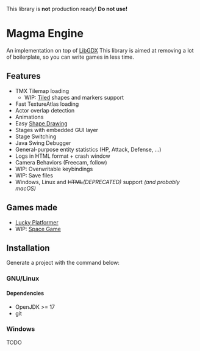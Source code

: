 This library is **not** production ready! **Do not use!**

# Magma Engine
An implementation on top of [LibGDX](https://github.com/libgdx/libgdx)
This library is aimed at removing a lot of boilerplate, so you can write games in less time. 

## Features
- TMX Tilemap loading
    - WIP: [Tiled](https://www.mapeditor.org/) shapes and markers support
- Fast TextureAtlas loading
- Actor overlap detection
- Animations
- Easy [Shape Drawing](https://github.com/earlygrey/shapedrawer)
- Stages with embedded GUI layer
- Stage Switching 
- Java Swing Debugger
- General-purpose entity statistics (HP, Attack, Defense, ...)
- Logs in HTML format + crash window
- Camera Behaviors (Freecam, follow)
- WIP: Overwritable keybindings 
- WIP: Save files
- Windows, Linux and ~~HTML~~*(DEPRECATED)* support *(and probably macOS)*

## Games made
- [Lucky Platformer](https://brambasiel.itch.io/lucky-platformer)
- WIP: [Space Game](https://brambasiel.xyz/posts/spacegame/001)

## Installation
Generate a project with the command below:

### GNU/Linux

#### Dependencies
- OpenJDK >= 17
- git

### Windows
TODO
